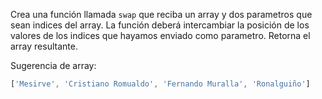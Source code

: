  Crea una función llamada ``swap`` que reciba un array y dos parametros que sean indices del array. La función deberá 
intercambiar la posición de los valores de los indices que hayamos enviado como parametro. Retorna el array 
resultante.

Sugerencia de array:
````js
['Mesirve', 'Cristiano Romualdo', 'Fernando Muralla', 'Ronalguiño']
````
